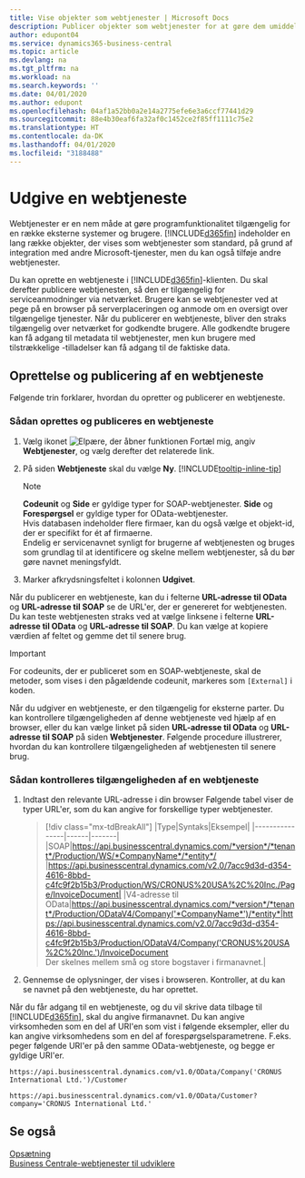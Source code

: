```yaml
---
title: Vise objekter som webtjenester | Microsoft Docs
description: Publicer objekter som webtjenester for at gøre dem umiddelbart tilgængelige for din Business Central-løsning.
author: edupont04
ms.service: dynamics365-business-central
ms.topic: article
ms.devlang: na
ms.tgt_pltfrm: na
ms.workload: na
ms.search.keywords: ''
ms.date: 04/01/2020
ms.author: edupont
ms.openlocfilehash: 04af1a52bb0a2e14a2775efe6e3a6ccf77441d29
ms.sourcegitcommit: 88e4b30eaf6fa32af0c1452ce2f85ff1111c75e2
ms.translationtype: HT
ms.contentlocale: da-DK
ms.lasthandoff: 04/01/2020
ms.locfileid: "3188488"
---
```

# <a name="publish-a-web-service"></a>Udgive en webtjeneste

Webtjenester er en nem måde at gøre programfunktionalitet tilgængelig for en række eksterne systemer og brugere. [!INCLUDE[d365fin](includes/d365fin_md.md)] indeholder en lang række objekter, der vises som webtjenester som standard, på grund af integration med andre Microsoft-tjenester, men du kan også tilføje andre webtjenester.  

Du kan oprette en webtjeneste i [!INCLUDE[d365fin](includes/d365fin_md.md)]-klienten. Du skal derefter publicere webtjenesten, så den er tilgængelig for serviceanmodninger via netværket. Brugere kan se webtjenester ved at pege på en browser på serverplaceringen og anmode om en oversigt over tilgængelige tjenester. Når du publicerer en webtjeneste, bliver den straks tilgængelig over netværket for godkendte brugere. Alle godkendte brugere kan få adgang til metadata til webtjenester, men kun brugere med tilstrækkelige -tilladelser kan få adgang til de faktiske data.

## <a name="creating-and-publishing-a-web-service"></a>Oprettelse og publicering af en webtjeneste  
Følgende trin forklarer, hvordan du opretter og publicerer en webtjeneste.  

### <a name="to-create-and-publish-a-web-service"></a>Sådan oprettes og publiceres en webtjeneste  

1. Vælg ikonet ![Elpære, der åbner funktionen Fortæl mig](media/ui-search/search_small.png "Fortæl mig, hvad du vil foretage dig"), angiv **Webtjenester**, og vælg derefter det relaterede link.  
2. På siden **Webtjeneste** skal du vælge **Ny**. [!INCLUDE[tooltip-inline-tip](includes/tooltip-inline-tip_md.md)]  

    > [!NOTE]  
    > **Codeunit** og **Side** er gyldige typer for SOAP-webtjenester. **Side** og **Forespørgsel** er gyldige typer for OData-webtjenester.  
    > Hvis databasen indeholder flere firmaer, kan du også vælge et objekt-id, der er specifikt for ét af firmaerne.  
    > Endelig er servicenavnet synligt for brugerne af webtjenesten og bruges som grundlag til at identificere og skelne mellem webtjenester, så du bør gøre navnet meningsfyldt.

3. Marker afkrydsningsfeltet i kolonnen **Udgivet**.  

Når du publicerer en webtjeneste, kan du i felterne **URL-adresse til OData** og **URL-adresse til SOAP** se de URL'er, der er genereret for webtjenesten. Du kan teste webtjenesten straks ved at vælge linksene i felterne **URL-adresse til OData** og **URL-adresse til SOAP**. Du kan vælge at kopiere værdien af feltet og gemme det til senere brug.  

> [!IMPORTANT]
> For codeunits, der er publiceret som en SOAP-webtjeneste, skal de metoder, som vises i den pågældende codeunit, markeres som `[External]` i koden.

Når du udgiver en webtjeneste, er den tilgængelig for eksterne parter. Du kan kontrollere tilgængeligheden af denne webtjeneste ved hjælp af en browser, eller du kan vælge linket på siden **URL-adresse til OData** og **URL-adresse til SOAP** på siden **Webtjenester**. Følgende procedure illustrerer, hvordan du kan kontrollere tilgængeligheden af webtjenesten til senere brug.  

### <a name="to-verify-the-availability-of-a-web-service"></a>Sådan kontrolleres tilgængeligheden af en webtjeneste  

1. Indtast den relevante URL-adresse i din browser Følgende tabel viser de typer URL'er, som du kan angive for forskellige typer webtjenester.  

    > [!div class="mx-tdBreakAll"]
    > |Type|Syntaks|Eksempel|
    > |----------------|------|-------|
    > |SOAP|https://api.businesscentral.dynamics.com/*version*/*tenant*/Production/WS/*CompanyName*/*entity*/ |https://api.businesscentral.dynamics.com/v2.0/7acc9d3d-d354-4616-8bbd-c4fc9f2b15b3/Production/WS/CRONUS%20USA%2C%20Inc./Page/InvoiceDocument|
    > |V4-adresse til OData|https://api.businesscentral.dynamics.com/*version*/*tenant*/Production/ODataV4/Company('*CompanyName*')/*entity*|https://api.businesscentral.dynamics.com/v2.0/7acc9d3d-d354-4616-8bbd-c4fc9f2b15b3/Production/ODataV4/Company('CRONUS%20USA%2C%20Inc.')/InvoiceDocument<br/>    Der skelnes mellem små og store bogstaver i firmanavnet.|

2. Gennemse de oplysninger, der vises i browseren. Kontroller, at du kan se navnet på den webtjeneste, du har oprettet.  

Når du får adgang til en webtjeneste, og du vil skrive data tilbage til [!INCLUDE[d365fin](includes/d365fin_md.md)], skal du angive firmanavnet. Du kan angive virksomheden som en del af URI'en som vist i følgende eksempler, eller du kan angive virksomhedens som en del af forespørgselsparametrene. F.eks. peger følgende URI'er på den samme OData-webtjeneste, og begge er gyldige URI'er.  

```
https://api.businesscentral.dynamics.com/v1.0/OData/Company('CRONUS International Ltd.')/Customer  
```

```
https://api.businesscentral.dynamics.com/v1.0/OData/Customer?company='CRONUS International Ltd.'  
```

## <a name="see-also"></a>Se også

[Opsætning](admin-setup-and-administration.md)  
[Business Centrale-webtjenester til udviklere](/dynamics365/business-central/dev-itpro/webservices/web-services)  
